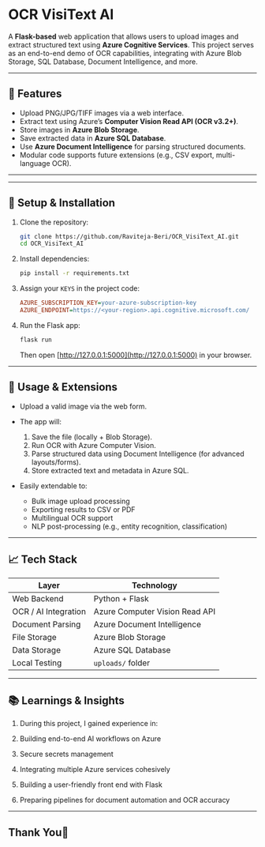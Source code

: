 # OCR VisiText AI

A **Flask-based** web application that allows users to upload images and extract structured text using **Azure Cognitive Services**. This project serves as an end-to-end demo of OCR capabilities, integrating with Azure Blob Storage, SQL Database, Document Intelligence, and more.

---

## 🚀 Features

- Upload PNG/JPG/TIFF images via a web interface.
- Extract text using Azure’s **Computer Vision Read API (OCR v3.2+)**.
- Store images in **Azure Blob Storage**.
- Save extracted data in **Azure SQL Database**.
- Use **Azure Document Intelligence** for parsing structured documents.
- Modular code supports future extensions (e.g., CSV export, multi-language OCR).

---


---

## 🔧 Setup & Installation

1. Clone the repository:
    ```bash
    git clone https://github.com/Raviteja-Beri/OCR_VisiText_AI.git
    cd OCR_VisiText_AI
    ```

2. Install dependencies:
    ```bash
    pip install -r requirements.txt
    ```

3. Assign your `KEYS` in the project code:
    ```ini
    AZURE_SUBSCRIPTION_KEY=your-azure-subscription-key
    AZURE_ENDPOINT=https://<your-region>.api.cognitive.microsoft.com/
    ```

4. Run the Flask app:
    ```bash
    flask run
    ```
    Then open [http://127.0.0.1:5000](http://127.0.0.1:5000) in your browser.

---

## 🧠 Usage & Extensions

- Upload a valid image via the web form.
- The app will:
  1. Save the file (locally + Blob Storage).
  2. Run OCR with Azure Computer Vision.
  3. Parse structured data using Document Intelligence (for advanced layouts/forms).
  4. Store extracted text and metadata in Azure SQL.

- Easily extendable to:
  - Bulk image upload processing
  - Exporting results to CSV or PDF
  - Multilingual OCR support
  - NLP post-processing (e.g., entity recognition, classification)

---

## 📈 Tech Stack

| Layer                   | Technology                        |
|-------------------------|-----------------------------------|
| Web Backend             | Python + Flask                    |
| OCR / AI Integration    | Azure Computer Vision Read API    |
| Document Parsing        | Azure Document Intelligence       |
| File Storage            | Azure Blob Storage                |
| Data Storage            | Azure SQL Database                |
| Local Testing           | `uploads/` folder                 |

---

## 📚 Learnings & Insights

1. During this project, I gained experience in:

2. Building end-to-end AI workflows on Azure

3. Secure secrets management

4. Integrating multiple Azure services cohesively

5. Building a user-friendly front end with Flask

6. Preparing pipelines for document automation and OCR accuracy

---

## Thank You🙏



